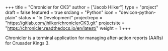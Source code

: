 +++
title = "Chronicler for CK3"
author = ["Jacob Hilker"]
type = "project"
draft = false
featured = true
srclang = "Python"
icon = "devicon-python-plain"
status = "In Development"
projectrepo = "https://gitlab.com/jhilker/chroniclerCK3.git"
projectsite = "https://chronicler.readthedocs.io/en/latest/"
weight = 1
+++

Chronicler is a terminal application for managing after-action reports (AARs) for Crusader Kings 3.